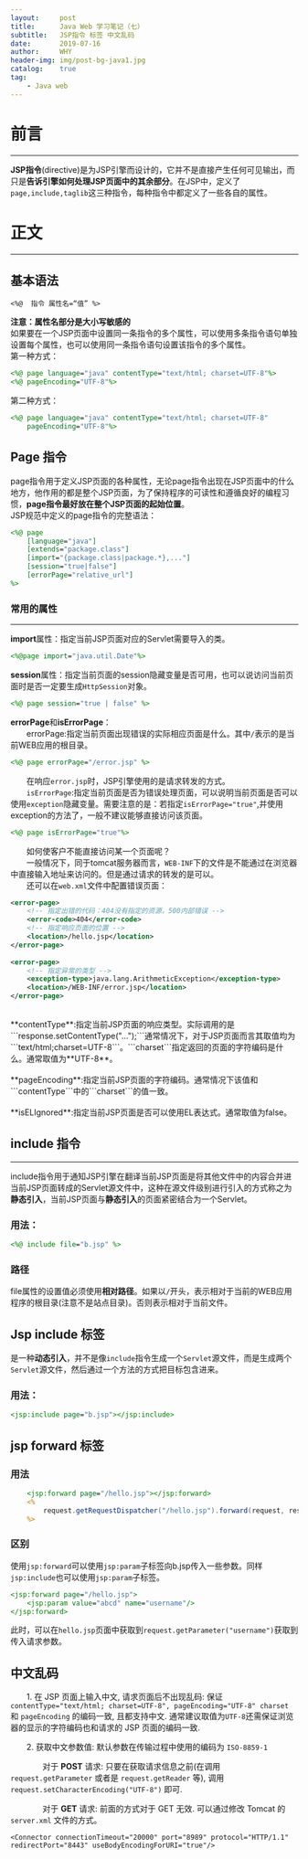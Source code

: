 ```yaml
---
layout:     post
title:      Java Web 学习笔记（七）
subtitle:   JSP指令 标签 中文乱码
date:       2019-07-16
author:     WHY
header-img: img/post-bg-java1.jpg
catalog:    true
tag:
    - Java web
---
```


# 前言
---
**JSP指令**(directive)是为JSP引擎而设计的，它并不是直接产生任何可见输出，而只是**告诉引擎如何处理JSP页面中的其余部分**。在JSP中，定义了```page,include,taglib```这三种指令，每种指令中都定义了一些各自的属性。

# 正文
---

## 基本语法
```
<%@  指令 属性名=“值” %>
```
**注意：属性名部分是大小写敏感的**<br>
如果要在一个JSP页面中设置同一条指令的多个属性，可以使用多条指令语句单独设置每个属性，也可以使用同一条指令语句设置该指令的多个属性。<br>
第一种方式：
```jsp
<%@ page language="java" contentType="text/html; charset=UTF-8"%>
<%@ pageEncoding="UTF-8"%>
```
第二种方式：
```jsp
<%@ page language="java" contentType="text/html; charset=UTF-8"
    pageEncoding="UTF-8"%>
```
## Page 指令
page指令用于定义JSP页面的各种属性，无论page指令出现在JSP页面中的什么地方，他作用的都是整个JSP页面，为了保持程序的可读性和遵循良好的编程习惯，**page指令最好放在整个JSP页面的起始位置**。<br>
JSP规范中定义的page指令的完整语法：
```jsp
<%@ page
    [language="java"]
    [extends="package.class"]
    [import="{package.class|package.*},..."]
    [session="true|false"]
    [errorPage="relative_url"]
%>
```
### 常用的属性
---

**import**属性：指定当前JSP页面对应的Servlet需要导入的类。

```jsp
<%@page import="java.util.Date"%>
```
**session**属性：指定当前页面的session隐藏变量是否可用，也可以说访问当前页面时是否一定要生成```HttpSession```对象。
```jsp
<%@ page session="true | false" %>  
```
**errorPage**和**isErrorPage**：<br>
&emsp;&emsp;errorPage:指定当前页面出现错误的实际相应页面是什么。其中```/```表示的是当前WEB应用的根目录。
```jsp
<%@ page errorPage="/error.jsp" %>  
```
&emsp;&emsp;在响应```error.jsp```时，JSP引擎使用的是请求转发的方式。<br>
&emsp;&emsp;```isErrorPage```:指定当前页面是否为错误处理页面，可以说明当前页面是否可以使用```exception```隐藏变量。需要注意的是：若指定```isErrorPage="true"```,并使用exception的方法了，一般不建议能够直接访问该页面。
```jsp
<%@ page isErrorPage="true"%>
```
&emsp;&emsp;如何使客户不能直接访问某一个页面呢？<br>
&emsp;&emsp;一般情况下，同于tomcat服务器而言，```WEB-INF```下的文件是不能通过在浏览器中直接输入地址来访问的。但是通过请求的转发的是可以。<br>
&emsp;&emsp;还可以在```web.xml```文件中配置错误页面：
```xml
<error-page>
 	<!-- 指定出错的代码：404没有指定的资源，500内部错误 -->
 	<error-code>404</error-code>
 	<!-- 指定响应页面的位置 -->
 	<location>/hello.jsp</location>
</error-page>
 
<error-page>
	<!-- 指定异常的类型 -->
    <exception-type>java.lang.ArithmeticException</exception-type>
    <location>/WEB-INF/error.jsp</location>
</error-page>
```
<br>
**contentType**:指定当前JSP页面的响应类型。实际调用的是```response.setContentType("...");```通常情况下，对于JSP页面而言其取值均为```text/html;charset=UTF-8```。```charset```指定返回的页面的字符编码是什么。通常取值为**UTF-8**。<br><br>
**pageEncoding**:指定当前JSP页面的字符编码。通常情况下该值和```contentType```中的```charset```的值一致。<br><br>
**isELIgnored**:指定当前JSP页面是否可以使用EL表达式。通常取值为false。

## include 指令
---
include指令用于通知JSP引擎在翻译当前JSP页面是将其他文件中的内容合并进当前JSP页面转成的Servlet源文件中，这种在源文件级别进行引入的方式称之为**静态引入**，当前JSP页面与**静态引入**的页面紧密结合为一个Servlet。
### 用法：
```jsp
<%@ include file="b.jsp" %>
```
### 路径
file属性的设置值必须使用**相对路径**。如果以```/```开头，表示相对于当前的WEB应用程序的根目录(注意不是站点目录)。否则表示相对于当前文件。

## Jsp include 标签
是一种**动态引入**，并不是像```include```指令生成一个```Servlet```源文件，而是生成两个```Servlet```源文件，然后通过一个方法的方式把目标包含进来。

### 用法：

```jsp
<jsp:include page="b.jsp"></jsp:include>
```
## jsp forward 标签
### 用法
```jsp
	<jsp:forward page="/hello.jsp"></jsp:forward>
	<%
		request.getRequestDispatcher("/hello.jsp").forward(request, response);
	%>
```
### 区别
使用```jsp:forward```可以使用```jsp:param```子标签向b.jsp传入一些参数。同样```jsp:include```也可以使用```jsp:param```子标签。
```jsp
<jsp:forward page="/hello.jsp">
	<jsp:param value="abcd" name="username"/>
</jsp:forward>
```
此时，可以在```hello.jsp```页面中获取到```request.getParameter("username")```获取到传入请求参数。

## 中文乱码

&emsp;&emsp;1. 在 JSP 页面上输入中文, 请求页面后不出现乱码: 保证  ```contentType="text/html; charset=UTF-8", pageEncoding="UTF-8" charset``` 和 ```pageEncoding``` 的编码一致, 且都支持中文. 通常建议取值为```UTF-8```还需保证浏览器的显示的字符编码也和请求的 JSP 页面的编码一致. 
        
&emsp;&emsp;2. 获取中文参数值: 默认参数在传输过程中使用的编码为 ```ISO-8859-1```

&emsp;&emsp;&emsp;&emsp;对于 **POST** 请求: 只要在获取请求信息之前(在调用 ```request.getParameter``` 或者是 ```request.getReader``` 等), 调用 ```request.setCharacterEncoding("UTF-8")``` 即可.

&emsp;&emsp;&emsp;&emsp;对于 **GET** 请求: 前面的方式对于 GET 无效. 可以通过修改 Tomcat 的 ```server.xml``` 文件的方式。
 ```
 <Connector connectionTimeout="20000" port="8989" protocol="HTTP/1.1" redirectPort="8443" useBodyEncodingForURI="true"/>
```
